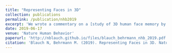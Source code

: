 ```yaml
---
title: "Representing Faces in 3D"
collection: publications
permalink: /publication/nhb2019
excerpt: 'We wrote a commentary on a [study of 3D human face memory by Zhan and colleagues](https://www.nature.com/articles/s41562-019-0625-3)'
date: 2019-06-17
venue: 'Nature Human Behavior'
paperurl: 'http://nblauch.github.io/files/blauch_behrmann_nhb_2019.pdf'
citation: 'Blauch N, Behrmann M. (2019). Representing Faces in 3D. Nature Human Behavior.'
---
```

